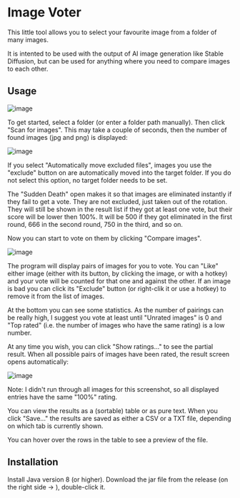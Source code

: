 # Image Voter

This little tool allows you to select your favourite image from a folder of many images.

It is intented to be used with the output of AI image generation like Stable Diffusion, but can be used for anything where you need to compare images to each other.

## Usage

![image](https://user-images.githubusercontent.com/1485873/190935015-34bb4bf3-15bc-472f-ad62-810298faaa16.png)

To get started, select a folder (or enter a folder path manually). Then click "Scan for images". This may take a couple of seconds, then the number of found images (jpg and png) is displayed:

![image](https://user-images.githubusercontent.com/1485873/190877105-533d49a1-386b-47aa-8041-b92ff3b78c43.png)

If you select "Automatically move excluded files", images you use the "exclude" button on are automatically moved into the target folder. If you do not select this option, no target folder needs to be set.

The "Sudden Death" open makes it so that images are eliminated instantly if they fail to get a vote. They are not excluded, just taken out of the rotation. They will still be shown in the result list if they got at least one vote, but their score will be lower then 100%. It will be 500 if they got eliminated in the first round, 666 in the second round, 750 in the third, and so on.

Now you can start to vote on them by clicking "Compare images".

![image](https://user-images.githubusercontent.com/1485873/190877194-d4c52f56-6589-4a4b-9b4e-d7e9f2caf239.png)

The program will display pairs of images for you to vote. You can "Like" either image (either with its button, by clicking the image, or with a hotkey) and your vote will be counted for that one and against the other. If an image is bad you can click its "Exclude" button (or right-clik it or use a hotkey) to remove it from the list of images.

At the bottom you can see some statistics. As the number of pairings can be really high, I suggest you vote at least until "Unrated images" is 0 and "Top rated" (i.e. the number of images who have the same rating) is a low number.

At any time you wish, you can click "Show ratings..." to see the partial result. When all possible pairs of images have been rated, the result screen opens automatically:

![image](https://user-images.githubusercontent.com/1485873/190877532-5d4b1440-54f3-4e85-b2ec-cd14af3c3a9f.png)

Note: I didn't run through all images for this screenshot, so all displayed entries have the same "100%" rating.

You can view the results as a (sortable) table or as pure text. When you click "Save..." the results are saved as either a CSV or a TXT file, depending on which tab is currently shown.

You can hover over the rows in the table to see a preview of the file.

## Installation

Install Java version 8 (or higher). Download the jar file from the release (on the right side -> ), double-click it.
